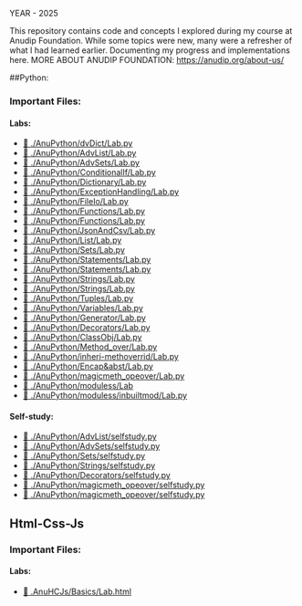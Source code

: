 YEAR - 2025

This repository contains code and concepts I explored during my course at Anudip Foundation. While some topics were new, many were a refresher of what I had learned earlier. Documenting my progress and implementations here.
MORE ABOUT ANUDIP FOUNDATION: https://anudip.org/about-us/

##Python:

### Important Files:

#### Labs:

- [📌 ./AnuPython/dvDict/Lab.py](./AnuPython/AdvDict/Lab.py)
- [📌 ./AnuPython/AdvList/Lab.py](./AnuPython/AdvList/Lab.py)
- [📌 ./AnuPython/AdvSets/Lab.py](./AnuPython/AdvSets/Lab.py)
- [📌 ./AnuPython/ConditionalIf/Lab.py](./AnuPython/ConditionalIf/Lab.py)
- [📌 ./AnuPython/Dictionary/Lab.py](./AnuPython/Dictionary/Lab.py)
- [📌 ./AnuPython/ExceptionHandling/Lab.py](./AnuPython/ExceptionHandling/Lab.py)
- [📌 ./AnuPython/FileIo/Lab.py](./AnuPython/FileIo/Lab.py)
- [📌 ./AnuPython/Functions/Lab.py](./AnuPython/Functions/Lab.py)
- [📌 ./AnuPython/Functions/Lab.py](./AnuPython/Functions/Lab2.py)
- [📌 ./AnuPython/JsonAndCsv/Lab.py](./AnuPython/JsonAndCsv/Lab.py)
- [📌 ./AnuPython/List/Lab.py](./AnuPython/List/Lab.py)
- [📌 ./AnuPython/Sets/Lab.py](./AnuPython/Sets/Lab.py)
- [📌 ./AnuPython/Statements/Lab.py](./AnuPython/Statements/Lab.py)
- [📌 ./AnuPython/Statements/Lab.py](./AnuPython/Statements/Lab.py)
- [📌 ./AnuPython/Strings/Lab.py](./AnuPython/Strings/Lab.py)
- [📌 ./AnuPython/Strings/Lab.py](./AnuPython/Strings/Lab2.py)
- [📌 ./AnuPython/Tuples/Lab.py](./AnuPython/Tuples/Lab.py)
- [📌 ./AnuPython/Variables/Lab.py](./AnuPython/Variables/Lab.py)
- [📌 ./AnuPython/Generator/Lab.py](./AnuPython/Generator/Lab.py)
- [📌 ./AnuPython/Decorators/Lab.py](./AnuPython/Decorators/Lab.py)
- [📌 ./AnuPython/ClassObj/Lab.py](./AnuPython/ClassObj/Lab.py)
- [📌 ./AnuPython/Method_over/Lab.py](./AnuPython/Method_over/Lab.py)
- [📌 ./AnuPython/inheri-methoverrid/Lab.py](./AnuPython/inheri-methoverrid/Lab.py)
- [📌 ./AnuPython/Encap&abst/Lab.py](./AnuPython/Encap&abst/Lab.py)
- [📌 ./AnuPython/magicmeth_opeover/Lab.py](./AnuPython/magicmeth_opeover/Lab.py)
- [📌 ./AnuPython/moduless/Lab](./AnuPython/moduless/Lab)
- [📌 ./AnuPython/moduless/inbuiltmod/Lab.py](./AnuPython/moduless/inbuiltmod/Lab.py)

#### Self-study:

- [📌 ./AnuPython/AdvList/selfstudy.py](./AnuPython/AdvList/selfstudy.py)
- [📌 ./AnuPython/AdvSets/selfstudy.py](./AnuPython/AdvSets/selfstudy.py)
- [📌 ./AnuPython/Sets/selfstudy.py](./AnuPython/Sets/selfstudy.py)
- [📌 ./AnuPython/Strings/selfstudy.py](./AnuPython/Strings/selfstudy.py)
- [📌 ./AnuPython/Decorators/selfstudy.py](./AnuPython/Decorators/selfstudy.py)
- [📌 ./AnuPython/magicmeth_opeover/selfstudy.py](./AnuPython/magicmeth_opeover/selfstudy.py)
- [📌 ./AnuPython/magicmeth_opeover/selfstudy.py](./magicmeth_opeover/selfstudy.py)

## Html-Css-Js

### Important Files:

#### Labs:

- [📌 .AnuHCJs/Basics/Lab.html](.AnuHCJs/Basics/Lab.html)
